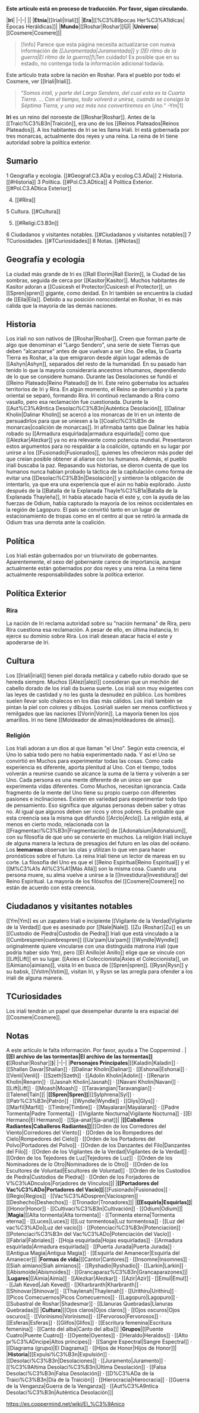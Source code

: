 **Este artículo está en proceso de traducción. Por favor, sigan circulando.**


|**Iri**|
|-|-|
||
|**Etnia**|[[Iriali\|Iriali]]|
|**Era**|[[%C3%89pocas Her%C3%A1ldicas\|Épocas Heráldicas]]|
|**Mundo**|[[Roshar\|Roshar]]🐱︎|
|**Universo**|[[Cosmere\|Cosmere]]|

> [!info] Parece que esta página necesita actualizarse con nueva información de *[[Juramentada\|Juramentada]]* y *[[El ritmo de la guerra\|El ritmo de la guerra]]*!¡Ten cuidado! Es posible que en su estado, no contenga toda la información adicional todavía.

Este artículo trata sobre la nación en Roshar. Para el pueblo por todo el Cosmere, ver [[Iriali\|Iriali]].
>“*Somos iriali, y parte del Largo Sendero, del cual esta es la Cuarta Tierra. … Con el tiempo, todo volverá a unirse, cuando se consiga la Séptima Tierra, y una vez más nos convertiremos en Uno.*”
\-Ym[1]


**Iri** es un reino del noroeste de [[Roshar\|Roshar]]. Antes de la [[Traici%C3%B3n\|Traición]], era uno de los [[Reinos Plateados\|Reinos Plateados]]. A los habitantes de Iri se les llama Iriali. Iri está gobernada por tres monarcas, actualmente dos reyes y una reina. La reina de Iri tiene autoridad sobre la política exterior.

## Sumario

1 Geografía y ecología. [[#Geograf.C3.ADa y ecolog.C3.ADa]] 
2 Historia. [[#Historia]] 
3 Política. [[#Pol.C3.ADtica]] 
4 Política Exterior. [[#Pol.C3.ADtica Exterior]] 

4. [[#Rira]] 


5 Cultura. [[#Cultura]] 

5. [[#Religi.C3.B3n]] 


6 Ciudadanos y visitantes notables. [[#Ciudadanos y visitantes notables]] 
7 TCuriosidades. [[#TCuriosidades]] 
8 Notas. [[#Notas]] 


## Geografía y ecología
La ciudad más grande de Iri es [[Rall Elorim\|Rall Elorim]], la Ciudad de las sombras, seguida de cerca por [[Kasitor\|Kasitor]]. Muchos habitantes de Kasitor adoran a [[Cusicesh el Protector\|Cusicesh el Protector]], un [[Spren\|spren]] gigante, como deidad. En Iri también se encuentra la ciudad de [[Eila\|Eila]]. Debido a su posición noroccidental en Roshar, Iri es más cálida que la mayoría de las demás naciones.

## Historia
Los iriali no son nativos de [[Roshar\|Roshar]]. Creen que forman parte de algo que denominan el "Largo Sendero", una serie de siete Tierras que deben "alcanzarse" antes de que vuelvan a ser Uno. De ellas, la Cuarta Tierra es Roshar, a la que emigraron desde algún lugar además de [[Ashyn\|Ashyn]], separados del resto de la humanidad. En su pasado han tenido lo que la mayoría consideraría ancestros inhumanos, dependiendo de lo que se considere humano.
Durante las Desolaciones se fundó el [[Reino Plateado\|Reino Plateado]] de Iri. Este reino gobernaba los actuales territorios de Iri y Rira. En algún momento, el Reino se derrumbó y la parte oriental se separó, formando Rira. Iri continuó reclamando a Rira como vasallo, pero esa reclamación fue cuestionada.
Durante la [[Aut%C3%A9ntica Desolaci%C3%B3n\|Auténtica Desolación]], [[Dalinar Kholin\|Dalinar Kholin]] se acercó a los monarcas de Iri en un intento de persuadirlos para que se uniesen a la [[Coalici%C3%B3n de monarcas\|coalición de monarcas]]. Iri afirmaba tanto que Dalinar les había robado su [[Armadura esquirlada\|armadura esquirlada]] como que [[Alezkar\|Alezkar]] ya no era relevante como potencia mundial. Presentaron estos argumentos para no respaldar a la coalición, optando en su lugar por unirse a los [[Fusionado\|Fusionados]], quienes les ofrecieron más poder del que creían posible obtener al aliarse con los humanos. Además, el pueblo iriali buscaba la paz. Repasando sus historias, se dieron cuenta de que los humanos nunca habían probado la táctica de la capitulación como forma de evitar una [[Desolaci%C3%B3n\|Desolación]] y sintieron la obligación de intentarlo, ya que era una experiencia que el  aún no había explorado.
Justo después de la [[Batalla de la Explanada Thayle%C3%B1a\|Batalla de la Explanada Thayleña]], Iri había atacado hacia el este y, con la ayuda de las fuerzas de Odium, había capturado la mayoría de los reinos occidentales en la región de Lagopuro. El país se convirtió tanto en un lugar de estacionamiento de tropas como en el centro al que se retiró la armada de Odium tras una derrota ante la coalición.

## Política
Los Iriali están gobernados por un triunvirato de gobernantes. Aparentemente, el sexo del gobernante carece de importancia, aunque actualmente están gobernados por dos reyes y una reina. La reina tiene actualmente responsabilidades sobre la política exterior.

## Política Exterior
### Rira
La nación de Iri reclama autoridad sobre su "nación hermana" de Rira, pero Rira cuestiona esa reclamación. A pesar de ello, en última instancia, Iri ejerce su dominio sobre Rira. Los iriali desean atacar hacia el este y apoderarse de Iri.

## Cultura
Los [[Iriali\|iriali]] tienen piel dorada metálica y cabello rubio dorado que se hereda siempre. Muchos [[Alezi\|alezi]] consideran que un mechón del cabello dorado de los iriali da buena suerte. Los iriali son muy exigentes con las leyes de castidad y no les gusta la desnudez en público. Los hombres suelen llevar solo chalecos en los días más cálidos. Los iriali también se pintan la piel con colores y dibujos. Losiriali suelen ser menos conflictivos y remilgados que las naciones [[Vorin\|Vorin]]. La mayoría tienen los ojos amarillos.
Iri no tiene [[Moldeador de almas\|moldeadores de almas]].

### Religión
Los Iriali adoran a un dios al que llaman "el Uno". Según esta creencia, el Uno lo sabía todo pero no había experimentado nada. Y así el Uno se convirtió en Muchos para experimentar todas las cosas. Como cada experiencia es diferente, aporta plenitud al Uno. Con el tiempo, todos volverán a reunirse cuando se alcance la suma de la tierra y volverán a ser Uno. Cada persona es una mente diferente de un único ser que experimenta vidas diferentes. Como Muchos, necesitan ignorancia. Cada fragmento de la mente del Uno tiene su propio cuerpo con diferentes pasiones e inclinaciones. Existen en variedad para experimentar todo tipo de pensamiento. Eso significa que algunas personas deben saber y otras no. Al igual que algunos deben ser ricos y otros pobres.
Es probable que esta creencia sea la misma que difundió [[Arclo\|Arclo]].
La religión está, al menos en cierto modo, relacionada con la [[Fragmentaci%C3%B3n\|Fragmentación]] de [[Adonalsium\|Adonalsium]], con su filosofía de que uno se convierte en muchos.
La religión Iriali incluye de alguna manera la lectura de presagios del futuro en las olas del océano. Los **leemareas** observan las olas y utilizan lo que ven para hacer pronósticos sobre el futuro. La reina Iriali tiene un lector de mareas en su corte.
La filosofía del Uno es que el [[Reino Espiritual\|Reino Espiritual]] y el [[M%C3%A1s All%C3%A1\|Más Allá]] son la misma cosa. Cuando una persona muere, su alma vuelve a unirse a la [[Investidura\|Investidura]] del Reino Espiritual. La mayoría de los filósofos del [[Cosmere\|Cosmere]] no están de acuerdo con esta creencia.

## Ciudadanos y visitantes notables
[[Ym\|Ym]] es un zapatero Iriali e incipiente [[Vigilante de la Verdad\|Vigilante de la Verdad]] que es asesinado por [[Nale\|Nale]].
[[Zu (Roshar)\|Zu]] es un [[Custodio de Piedra\|Custodio de Piedra]] Iriali que está vinculado a la [[Cumbrespren\|cumbrespren]] [[Ua'pam\|Ua'pam]]
[[Wyndle\|Wyndle]] originalmente quiere vincularse con una distinguida matrona iriali (que podría haber sido Ym), pero [[El Anillo\|el Anillo]] elige que se vincule con [[Lift\|Lift]] en su lugar.
[[Axies el Coleccionista\|Axies el Coleccionista]], un [[Aimiano\|aimiano]], visita Iri en busca de [[Spren\|spren]].
[[Rysn\|Rysn]] y su babsk, [[Vstim\|Vstim]], visitan Iri, y Rysn se las arregla para ofender a los iriali de alguna manera.
## TCuriosidades
Los iriali tendrán un papel que desempeñar durante la era espacial del [[Cosmere\|Cosmere]].
## Notas

A este artículo le falta información. Por favor, ayuda a The Coppermind .
|**[[El archivo de las tormentas\|El archivo de las tormentas]] (**[[Roshar\|Roshar]]**)**|
|-|-|
|**Personajes Principales**|[[Kaladin\|Kaladin]] · [[Shallan Davar\|Shallan]] · [[Dalinar Kholin\|Dalinar]] · [[Eshonai\|Eshonai]] · [[Venli\|Venli]] · [[Szeth\|Szeth]] · [[Adolin Kholin\|Adolin]] · [[Renarin Kholin\|Renarin]] · [[Jasnah Kholin\|Jasnah]] · [[Navani Kholin\|Navani]] · [[Lift\|Lift]] · [[Moash\|Moash]] · [[Taravangian\|Taravangian]] · [[Talenel\|Taln]]|
|**[[Spren\|Spren]]**|[[Sylphrena\|Syl]] · [[Patr%C3%B3n\|Patrón]] · [[Wyndle\|Wyndle]] · [[Glys\|Glys]] · [[Marfil\|Marfil]] · [[Timbre\|Timbre]] · [[Mayalaran\|Mayalaran]] · [[Padre Tormenta\|Padre Tormenta]] · [[Vigilante Nocturna\|Vigilante Nocturna]] · [[El Hermano\|El Hermano]] · [[Sja-anat\|Sja-anat]]|
|**[[Caballeros Radiantes\|Caballeros Radiantes]]**|[[Orden de los Corredores del Viento\|Corredores del Viento]] · [[Orden de los Rompedores del Cielo\|Rompedores del Cielo]] · [[Orden de los Portadores del Polvo\|Portadores del Polvo]] · [[Orden de los Danzantes del Filo\|Danzantes del Filo]] · [[Orden de los Vigilantes de la Verdad\|Vigilantes de la Verdad]] · [[Orden de los Tejedores de Luz\|Tejedores de Luz]] · [[Orden de los Nominadores de lo Otro\|Nominadores de lo Otro]] · [[Orden de los Escultores de Voluntad\|Escultores de Voluntad]] · [[Orden de los Custodios de Piedra\|Custodios de Piedra]] · [[Orden de los Forjadores de V%C3%ADnculos\|Forjadores de Vínculos]]|
|**[[Portadores del Vac%C3%ADo\|Portadores del Vacío]]**|[[Fusionado\|Fusionados]] · [[Regio\|Regios]] · [[Vac%C3%ADospren\|Vacíospren]] · [[Deshecho\|Deshechos]] · [[Tronador\|Tronadores]]|
|**[[Esquirla\|Esquirlas]]**|[[Honor\|Honor]] · [[Cultivaci%C3%B3n\|Cultivación]] · [[Odium\|Odium]]|
|**Magia**|[[Alta tormenta\|Alta tormenta]] · [[Tormenta eterna\|Tormenta eterna]] · [[Luces\|Luces]] ([[Luz tormentosa\|Luz tormentosa]] · [[Luz del vac%C3%ADo\|Luz del vacío]]) · [[Potenciaci%C3%B3n\|Potenciación]] · [[Potenciaci%C3%B3n del Vac%C3%ADo\|Potenciación del Vacío]] · [[Fabrial\|Fabriales]] · [[Hoja esquirlada\|Hojas esquirladas]] · [[Armadura esquirlada\|Armadura esquirlada]] · [[Puerta Jurada\|Puerta Jurada]] · [[Antigua Magia\|Antigua Magia]] · [[Esquirla del Amanecer\|Esquirla del Amanecer]]|
|**Formas de vida**|[[Cantor\|Cantores]] · [[Insomne\|Insomnes]] · [[Siah aimiano\|Siah aimianos]] · [[Ryshadio\|Ryshadio]] · [[Larkin\|Larkin]] · [[Abismoide\|Abismoides]] · [[Grancaparaz%C3%B3n\|Grancaparazones]]|
|**Lugares**|[[Aimia\|Aimia]] · [[Alezkar\|Alezkar]] · [[Azir\|Azir]] · [[Emul\|Emul]] ·  · [[Jah Keved\|Jah Keved]] · [[Kharbranth\|Kharbranth]] · [[Shinovar\|Shinovar]] · [[Thaylenah\|Thaylenah]] · [[Urithiru\|Urithiru]] · [[Picos Comecuernos\|Picos Comecuernos]] · [[Lagopuro\|Lagopuro]] · [[Subastral de Roshar\|Shadesmar]] · [[Llanuras Quebradas\|Llanuras Quebradas]]|
|**Cultura**|[[Ojos claros\|Ojos claros]] · [[Ojos oscuros\|Ojos oscuros]] · [[Vorinismo\|Vorinismo]] · [[Fervoroso\|Fervorosos]] · [[Esferas\|Esferas]] · [[Glifos\|Glifos]] · [[Escritura femenina\|Escritura femenina]] · [[Canto del alba\|Canto del alba]]|
|**Grupos**|[[Puente Cuatro\|Puente Cuatro]] · [[Oyente\|Oyentes]] · [[Heraldo\|Heraldos]] · [[Alto pr%C3%ADncipe\|Altos príncipes]] · [[Sangre Espectral\|Sangre Espectral]] · [[Diagrama (grupo)\|El Diagrama]] · [[Hijos de Honor\|Hijos de Honor]]|
|**Historia**|[[Expulsi%C3%B3n\|Expulsión]] · [[Desolaci%C3%B3n\|Desolaciones]] · [[Juramento\|Juramento]] · [[%C3%9Altima Desolaci%C3%B3n\|Última Desolación]] · [[Falsa Desolaci%C3%B3n\|Falsa Desolación]] · [[D%C3%ADa de la Traici%C3%B3n\|Día de la Traición]] · [[Hierocracia\|Hierocracia]] · [[Guerra de la Venganza\|Guerra de la Venganza]] · [[Aut%C3%A9ntica Desolaci%C3%B3n\|Auténtica Desolación]]|



https://es.coppermind.net/wiki/El_%C3%9Anico